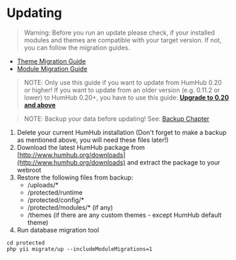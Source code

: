 Updating
========

> Warning: Before you run an update please check, if your installed modules and themes are compatible with your target version. If not, you can follow the migration guides.
- [Theme Migration Guide](theming-migrate.md)
- [Module Migration Guide](dev-migrate.md)

> NOTE: Only use this guide if you want to update from HumHub 0.20 or higher!
> If you want to update from an older version (e.g. 0.11.2 or lower) to HumHub 0.20+, you have to use this guide: **[Upgrade to 0.20 and above](admin-updating-020.md "Guide: Upgrade to 0.20 and above")**

> NOTE: Backup your data before updating! See: [Backup Chapter](backup.md)

1. Delete your current HumHub installation (Don't forget to make a backup as mentioned above, you will need these files later!)
2. Download the latest HumHub package from [http://www.humhub.org/downloads](http://www.humhub.org/downloads) and extract the package to your webroot
3. Restore the following files from backup:
	- /uploads/*
	- /protected/runtime
	- /protected/config/*
	- /protected/modules/* (if any)
	- /themes (if there are any custom themes - except HumHub default theme)
4. Run database migration tool

```
cd protected
php yii migrate/up --includeModuleMigrations=1
```




